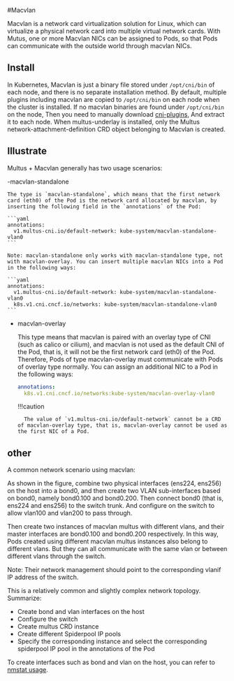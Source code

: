 #Macvlan

Macvlan is a network card virtualization solution for Linux, which can virtualize a physical network card into multiple virtual network cards.
With Mutus, one or more Macvlan NICs can be assigned to Pods, so that Pods can communicate with the outside world through macvlan NICs.

## Install

In Kubernetes, Macvlan is just a binary file stored under `/opt/cni/bin` of each node, and there is no separate installation method.
By default, multiple plugins including macvlan are copied to `/opt/cni/bin` on each node when the cluster is installed.
If no macvlan binaries are found under `/opt/cni/bin` on the node,
Then you need to manually download [cni-plugins](https://github.com/containernetworking/plugins/releases/download/v1.1.1/cni-plugins-linux-amd64-v1.1.1.tgz),
And extract it to each node. When multus-underlay is installed, only the Multus network-attachment-definition CRD object belonging to Macvlan is created.

## Illustrate

Multus + Macvlan generally has two usage scenarios:

-macvlan-standalone

    The type is `macvlan-standalone`, which means that the first network card (eth0) of the Pod is the network card allocated by macvlan, by inserting the following field in the `annotations` of the Pod:

    ```yaml
    annotations:
      v1.multus-cni.io/default-network: kube-system/macvlan-standalone-vlan0
    ```

    Note: macvlan-standalone only works with macvlan-standalone type, not with macvlan-overlay. You can insert multiple macvlan NICs into a Pod in the following ways:

    ```yaml
    annotations:
      v1.multus-cni.io/default-network: kube-system/macvlan-standalone-vlan0
      k8s.v1.cni.cncf.io/networks: kube-system/macvlan-standalone-vlan0
    ```

- macvlan-overlay

    This type means that macvlan is paired with an overlay type of CNI (such as calico or cilium), and macvlan is not used as the default CNI of the Pod, that is, it will not be the first network card (eth0) of the Pod.
    Therefore, Pods of type macvlan-overlay must communicate with Pods of overlay type normally. You can assign an additional NIC to a Pod in the following ways:

    ```yaml
    annotations:
      k8s.v1.cni.cncf.io/networks:kube-system/macvlan-overlay-vlan0
    ```

    !!!caution

        The value of `v1.multus-cni.io/default-network` cannot be a CRD of macvlan-overlay type, that is, macvlan-overlay cannot be used as the first NIC of a Pod.

## other

A common network scenario using macvlan:



As shown in the figure, combine two physical interfaces (ens224, ens256) on the host into a bond0, and then create two VLAN sub-interfaces based on bond0, namely bond0.100 and bond0.200.
Then connect bond0 (that is, ens224 and ens256) to the switch trunk. And configure on the switch to allow vlan100 and vlan200 to pass through.

Then create two instances of macvlan multus with different vlans, and their master interfaces are bond0.100 and bond0.200 respectively.
In this way, Pods created using different macvlan multus instances also belong to different vlans. But they can all communicate with the same vlan or between different vlans through the switch.

Note: Their network management should point to the corresponding vlanif IP address of the switch.

This is a relatively common and slightly complex network topology. Summarize:

- Create bond and vlan interfaces on the host
- Configure the switch
- Create multus CRD instance
- Create different Spiderpool IP pools
- Specify the corresponding instance and select the corresponding spiderpool IP pool in the annotations of the Pod

To create interfaces such as bond and vlan on the host, you can refer to [nmstat usage](nmstat.md).